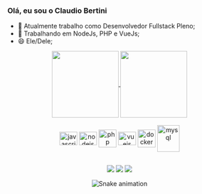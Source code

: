 ### Olá, eu sou o Claudio Bertini

- 🔭 Atualmente trabalho como Desenvolvedor Fullstack Pleno;
- 🌱 Trabalhando em NodeJs, PHP e VueJs;
- 😄 Ele/Dele;


 <div align="center" style="">
  <a href="https://github.com/devBertini">
   <img align="center" height="150em" src="https://github-readme-stats.vercel.app/api?username=devBertini&show_icons=true&theme=midnight-purple&include_all_commits=true&count_private=true"/>
  </a>
  <a href="https://github.com/devBertini">
   <img align="center" height="150em" src="https://github-readme-stats.vercel.app/api/top-langs/?username=devBertini&layout=compact&theme=midnight-purple"/>
  </a>
</div>

<div style="display: inline_block" align="center"><br>
  <img align="center" alt="javascript" height="30" width="40" src="https://cdn.jsdelivr.net/gh/devicons/devicon/icons/javascript/javascript-original.svg" />
  <img align="center" alt="nodejs" height="30" width="40" src="https://cdn.jsdelivr.net/gh/devicons/devicon/icons/nodejs/nodejs-original.svg" />
  <img align="center" alt="php" height="40" width="40" src="https://cdn.jsdelivr.net/gh/devicons/devicon/icons/php/php-plain.svg" />
  <img align="center" alt="vuejs" height="30" width="40" src="https://cdn.jsdelivr.net/gh/devicons/devicon/icons/vuejs/vuejs-original.svg" />
  <img align="center" alt="docker" height="40" width="40" src="https://cdn.jsdelivr.net/gh/devicons/devicon/icons/docker/docker-plain.svg" />
  <img align="center" alt="mysql" height="60" width="50" src="https://cdn.jsdelivr.net/gh/devicons/devicon/icons/mysql/mysql-original-wordmark.svg" />
</div>
  
  ##
 
<div align="center"> 
 <div align="space-around">
   <a href="https://instagram.com/claudio.bertini" target="_blank"><img src="https://img.shields.io/badge/-Instagram-%23E4405F?style=for-the-badge&logo=instagram&logoColor=black" target="_blank"></a>
   <a href = "mailto:dev.bertini@gmail.com"><img src="https://img.shields.io/badge/-Gmail-%23333?style=for-the-badge&logo=gmail&logoColor=black" target="_blank"></a>
   <a href="https://www.linkedin.com/in/claudio-bertini/" target="_blank"><img src="https://img.shields.io/badge/-LinkedIn-%230077B5?style=for-the-badge&logo=linkedin&logoColor=black" target="_blank"></a> 
 </div>

  ![Snake animation](https://github.com/devBertini/devBertini/blob/output/github-contribution-grid-snake.svg)
  </div>
 

